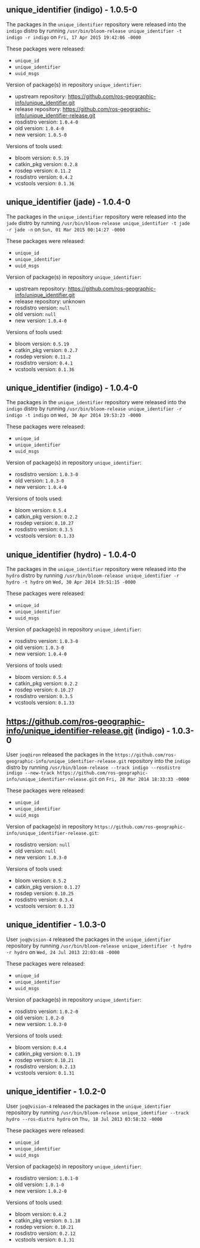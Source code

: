 ## unique_identifier (indigo) - 1.0.5-0

The packages in the `unique_identifier` repository were released into the `indigo` distro by running `/usr/bin/bloom-release unique_identifier -t indigo -r indigo` on `Fri, 17 Apr 2015 19:42:06 -0000`

These packages were released:
- `unique_id`
- `unique_identifier`
- `uuid_msgs`

Version of package(s) in repository `unique_identifier`:
- upstream repository: https://github.com/ros-geographic-info/unique_identifier.git
- release repository: https://github.com/ros-geographic-info/unique_identifier-release.git
- rosdistro version: `1.0.4-0`
- old version: `1.0.4-0`
- new version: `1.0.5-0`

Versions of tools used:
- bloom version: `0.5.19`
- catkin_pkg version: `0.2.8`
- rosdep version: `0.11.2`
- rosdistro version: `0.4.2`
- vcstools version: `0.1.36`


## unique_identifier (jade) - 1.0.4-0

The packages in the `unique_identifier` repository were released into the `jade` distro by running `/usr/bin/bloom-release unique_identifier -t jade -r jade -n` on `Sun, 01 Mar 2015 00:14:27 -0000`

These packages were released:
- `unique_id`
- `unique_identifier`
- `uuid_msgs`

Version of package(s) in repository `unique_identifier`:
- upstream repository: https://github.com/ros-geographic-info/unique_identifier.git
- release repository: unknown
- rosdistro version: `null`
- old version: `null`
- new version: `1.0.4-0`

Versions of tools used:
- bloom version: `0.5.19`
- catkin_pkg version: `0.2.7`
- rosdep version: `0.11.2`
- rosdistro version: `0.4.1`
- vcstools version: `0.1.36`


## unique_identifier (indigo) - 1.0.4-0

The packages in the `unique_identifier` repository were released into the `indigo` distro by running `/usr/bin/bloom-release unique_identifier -r indigo -t indigo` on `Wed, 30 Apr 2014 19:53:23 -0000`

These packages were released:
- `unique_id`
- `unique_identifier`
- `uuid_msgs`

Version of package(s) in repository `unique_identifier`:
- rosdistro version: `1.0.3-0`
- old version: `1.0.3-0`
- new version: `1.0.4-0`

Versions of tools used:
- bloom version: `0.5.4`
- catkin_pkg version: `0.2.2`
- rosdep version: `0.10.27`
- rosdistro version: `0.3.5`
- vcstools version: `0.1.33`


## unique_identifier (hydro) - 1.0.4-0

The packages in the `unique_identifier` repository were released into the `hydro` distro by running `/usr/bin/bloom-release unique_identifier -r hydro -t hydro` on `Wed, 30 Apr 2014 19:51:15 -0000`

These packages were released:
- `unique_id`
- `unique_identifier`
- `uuid_msgs`

Version of package(s) in repository `unique_identifier`:
- rosdistro version: `1.0.3-0`
- old version: `1.0.3-0`
- new version: `1.0.4-0`

Versions of tools used:
- bloom version: `0.5.4`
- catkin_pkg version: `0.2.2`
- rosdep version: `0.10.27`
- rosdistro version: `0.3.5`
- vcstools version: `0.1.33`


## https://github.com/ros-geographic-info/unique_identifier-release.git (indigo) - 1.0.3-0

User `joq@iron` released the packages in the `https://github.com/ros-geographic-info/unique_identifier-release.git` repository into the `indigo` distro by running `/usr/bin/bloom-release --track indigo --rosdistro indigo --new-track https://github.com/ros-geographic-info/unique_identifier-release.git` on `Fri, 28 Mar 2014 18:33:33 -0000`

These packages were released:
- `unique_id`
- `unique_identifier`
- `uuid_msgs`

Version of package(s) in repository `https://github.com/ros-geographic-info/unique_identifier-release.git`:
- rosdistro version: `null`
- old version: `null`
- new version: `1.0.3-0`

Versions of tools used:
- bloom version: `0.5.2`
- catkin_pkg version: `0.1.27`
- rosdep version: `0.10.25`
- rosdistro version: `0.3.4`
- vcstools version: `0.1.33`


## unique_identifier - 1.0.3-0

User `joq@vision-4` released the packages in the `unique_identifier` repository by running `/usr/bin/bloom-release unique_identifier -t hydro -r hydro` on `Wed, 24 Jul 2013 22:03:48 -0000`

These packages were released:
- `unique_id`
- `unique_identifier`
- `uuid_msgs`

Version of package(s) in repository `unique_identifier`:
- rosdistro version: `1.0.2-0`
- old version: `1.0.2-0`
- new version: `1.0.3-0`

Versions of tools used:
- bloom version: `0.4.4`
- catkin_pkg version: `0.1.19`
- rosdep version: `0.10.21`
- rosdistro version: `0.2.13`
- vcstools version: `0.1.31`


## unique_identifier - 1.0.2-0

User `joq@vision-4` released the packages in the `unique_identifier` repository by running `/usr/bin/bloom-release unique_identifier --track hydro --ros-distro hydro` on `Thu, 18 Jul 2013 03:58:32 -0000`

These packages were released:
- `unique_id`
- `unique_identifier`
- `uuid_msgs`

Version of package(s) in repository `unique_identifier`:
- rosdistro version: `1.0.1-0`
- old version: `1.0.1-0`
- new version: `1.0.2-0`

Versions of tools used:
- bloom version: `0.4.2`
- catkin_pkg version: `0.1.18`
- rosdep version: `0.10.21`
- rosdistro version: `0.2.12`
- vcstools version: `0.1.31`


